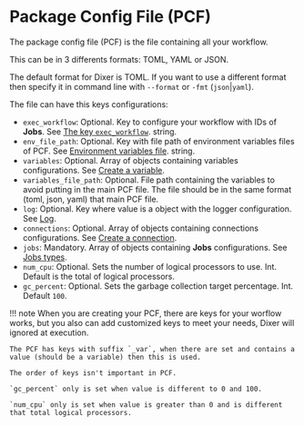 # Package Config File (PCF)

The package config file (PCF) is the file containing all your workflow.

This can be in 3 differents formats: TOML, YAML or JSON.

The default format for Dixer is TOML. If you want to use a different format then specify it in command line with `--format` or `-fmt` (`json`|`yaml`).

The file can have this keys configurations:

- `exec_workflow`: Optional. Key to configure your workflow with IDs of **Jobs**. See [The key `exec_workflow`](Key-exec-workflow.md). string.
- `env_file_path`: Optional. Key with file path of environment variables files of PCF. See [Environment variables file](Env-file.md). string.
- `variables`: Optional. Array of objects containing variables configurations. See [Create a variable](Create-a-variable.md).
- `variables_file_path`: Optional. File path containing the variables to avoid putting in the main PCF file. The file should be in the same format (toml, json, yaml) that main PCF file.
- `log`: Optional. Key where value is a object with the logger configuration. See [Log](Log.md).
- `connections`: Optional. Array of objects containing connections configurations. See [Create a connection](Create-a-connection.md).
- `jobs`: Mandatory. Array of objects containing **Jobs** configurations. See [Jobs types](Jobs-types.md).
- `num_cpu`: Optional. Sets the number of logical processors to use. Int. Default is the total of logical processors.
- `gc_percent`: Optional. Sets the garbage collection target percentage. Int. Default `100`.

!!! note
    When you are creating your PCF, there are keys for your worflow works, but you also can add customized keys to meet your needs, Dixer will ignored at execution.

    The PCF has keys with suffix `_var`, when there are set and contains a value (should be a variable) then this is used.

    The order of keys isn't important in PCF.

    `gc_percent` only is set when value is different to 0 and 100.

    `num_cpu` only is set when value is greater than 0 and is different that total logical processors.